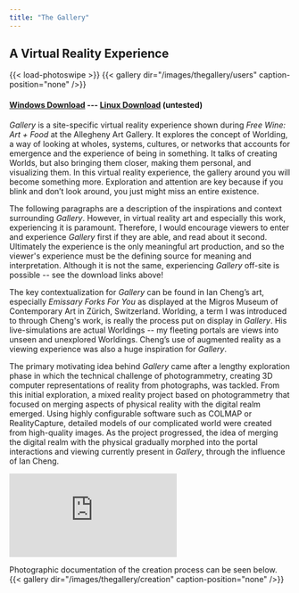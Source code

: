 ```yaml
---
title: "The Gallery"
---
```

## A Virtual Reality Experience

{{< load-photoswipe >}}
{{< gallery dir="/images/thegallery/users" caption-position="none" />}}

#### [Windows Download](https://drive.google.com/uc?export=download&id=1G9NpKjfLmfASRWetgFAGWCij0BEoidOG) --- [Linux Download](https://drive.google.com/uc?export=download&id=1G9NpKjfLmfASRWetgFAGWCij0BEoidOG) (untested)

*Gallery* is a site-specific virtual reality experience shown during *Free Wine: Art + Food* at the Allegheny Art Gallery. It explores the concept of Worlding, a way of looking at wholes, systems, cultures, or networks that accounts for emergence and the experience of being in something. It talks of creating Worlds, but also bringing them closer, making them personal, and visualizing them. In this virtual reality experience, the gallery around you will become something more. Exploration and attention are key because if you blink and don’t look around, you just might miss an entire existence.

The following paragraphs are a description of the inspirations and context surrounding *Gallery*. However, in virtual reality art and especially this work, experiencing it is paramount. Therefore, I would encourage viewers to enter and experience *Gallery* first if they are able, and read about it second. Ultimately the experience is the only meaningful art production, and so the viewer's experience must be the defining source for meaning and interpretation. Although it is not the same, experiencing *Gallery* off-site is possible -- see the download links above!

The key contextualization for *Gallery* can be found in Ian Cheng’s art, especially *Emissary Forks For You* as displayed at the Migros Museum of Contemporary Art in Zürich, Switzerland. Worlding, a term I was introduced to through Cheng's work, is really the process put on display in *Gallery*. His live-simulations are actual Worldings -- my fleeting portals are views into unseen and unexplored Worldings. Cheng’s use of augmented reality as a viewing experience was also a huge inspiration for *Gallery*.

The primary motivating idea behind *Gallery* came after a lengthy exploration phase in which the technical challenge of photogrammetry, creating 3D computer representations of reality from photographs, was tackled. From this initial exploration, a mixed reality project based on photogrammetry that focused on merging aspects of physical reality with the digital realm emerged. Using highly configurable software such as COLMAP or RealityCapture, detailed models of our complicated world were created from high-quality images. As the project progressed, the idea of merging the digital realm with the physical gradually morphed into the portal interactions and viewing currently present in *Gallery*, through the influence of Ian Cheng.

<div class="video-wrapper">
<iframe src="https://www.youtube-nocookie.com/embed/Wy-EfQLZTlo" frameborder="0" allow="accelerometer; autoplay; encrypted-media; gyroscope; picture-in-picture" allowfullscreen></iframe>
</div>

Photographic documentation of the creation process can be seen below.
{{< gallery dir="/images/thegallery/creation" caption-position="none" />}}
